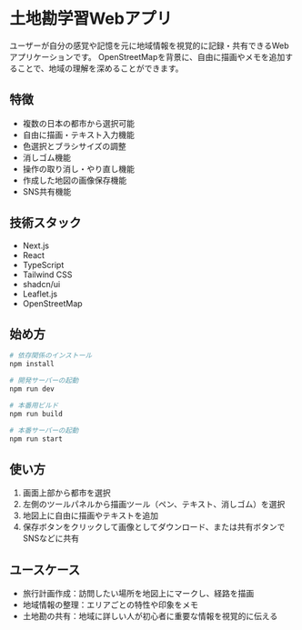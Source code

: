 # 土地勘学習Webアプリ

ユーザーが自分の感覚や記憶を元に地域情報を視覚的に記録・共有できるWebアプリケーションです。
OpenStreetMapを背景に、自由に描画やメモを追加することで、地域の理解を深めることができます。

## 特徴

- 複数の日本の都市から選択可能
- 自由に描画・テキスト入力機能
- 色選択とブラシサイズの調整
- 消しゴム機能
- 操作の取り消し・やり直し機能
- 作成した地図の画像保存機能
- SNS共有機能

## 技術スタック

- Next.js
- React
- TypeScript
- Tailwind CSS
- shadcn/ui
- Leaflet.js
- OpenStreetMap

## 始め方

```bash
# 依存関係のインストール
npm install

# 開発サーバーの起動
npm run dev

# 本番用ビルド
npm run build

# 本番サーバーの起動
npm run start
```

## 使い方

1. 画面上部から都市を選択
2. 左側のツールパネルから描画ツール（ペン、テキスト、消しゴム）を選択
3. 地図上に自由に描画やテキストを追加
4. 保存ボタンをクリックして画像としてダウンロード、または共有ボタンでSNSなどに共有

## ユースケース

- 旅行計画作成：訪問したい場所を地図上にマークし、経路を描画
- 地域情報の整理：エリアごとの特性や印象をメモ
- 土地勘の共有：地域に詳しい人が初心者に重要な情報を視覚的に伝える
